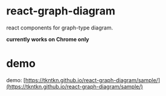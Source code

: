 # react-graph-diagram
react components for graph-type diagram.

**currently works on Chrome only**

# demo
demo: [https://tkntkn.github.io/react-graph-diagram/sample/](https://tkntkn.github.io/react-graph-diagram/sample/)
